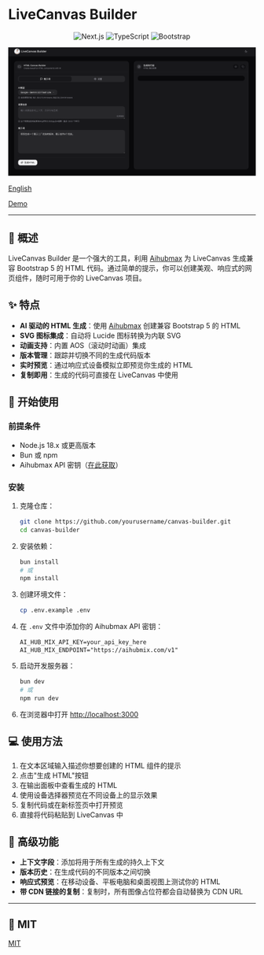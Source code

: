 # LiveCanvas Builder

<p align="center">
  <img src="https://img.shields.io/badge/Next.js-15.x-black" alt="Next.js">
  <img src="https://img.shields.io/badge/TypeScript-5.x-blue" alt="TypeScript">
  <img src="https://img.shields.io/badge/Bootstrap-4.x-purple" alt="Bootstrap">
</p>

<p align="center">
  <img src="screenshot.png" alt="LiveCanvas Builder Screenshot" width="800">
</p>

[English](README.md)

[Demo](https://lc.xunpanziyou.com/)

---

## 🌟 概述

LiveCanvas Builder 是一个强大的工具，利用 [Aihubmax](https://aihubmix.com/) 为 LiveCanvas 生成兼容 Bootstrap 5 的 HTML 代码。通过简单的提示，你可以创建美观、响应式的网页组件，随时可用于你的 LiveCanvas 项目。

## ✨ 特点

- **AI 驱动的 HTML 生成**：使用 [Aihubmax](https://aihubmix.com/) 创建兼容 Bootstrap 5 的 HTML
- **SVG 图标集成**：自动将 Lucide 图标转换为内联 SVG
- **动画支持**：内置 AOS（滚动时动画）集成
- **版本管理**：跟踪并切换不同的生成代码版本
- **实时预览**：通过响应式设备模拟立即预览你生成的 HTML
- **复制即用**：生成的代码可直接在 LiveCanvas 中使用

## 🚀 开始使用

### 前提条件

- Node.js 18.x 或更高版本
- Bun 或 npm
- Aihubmax API 密钥（[在此获取](https://aihubmix.com/token)）

### 安装

1. 克隆仓库：

   ```bash
   git clone https://github.com/yourusername/canvas-builder.git
   cd canvas-builder
   ```

2. 安装依赖：

   ```bash
   bun install
   # 或
   npm install
   ```

3. 创建环境文件：

   ```bash
   cp .env.example .env
   ```

4. 在 `.env` 文件中添加你的 Aihubmax API 密钥：

   ```
   AI_HUB_MIX_API_KEY=your_api_key_here
   AI_HUB_MIX_ENDPOINT="https://aihubmix.com/v1"
   ```

5. 启动开发服务器：

   ```bash
   bun dev
   # 或
   npm run dev
   ```

6. 在浏览器中打开 [http://localhost:3000](http://localhost:3000)

## 💻 使用方法

1. 在文本区域输入描述你想要创建的 HTML 组件的提示
2. 点击"生成 HTML"按钮
3. 在输出面板中查看生成的 HTML
4. 使用设备选择器预览在不同设备上的显示效果
5. 复制代码或在新标签页中打开预览
6. 直接将代码粘贴到 LiveCanvas 中

## 🔧 高级功能

- **上下文字段**：添加将用于所有生成的持久上下文
- **版本历史**：在生成代码的不同版本之间切换
- **响应式预览**：在移动设备、平板电脑和桌面视图上测试你的 HTML
- **带 CDN 链接的复制**：复制时，所有图像占位符都会自动替换为 CDN URL

---

## 📝 MIT

[MIT](LICENSE)

